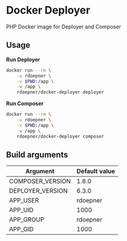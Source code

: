 # Docker Deployer

PHP Docker image for Deployer and Composer

## Usage

**Run Deployer**

```bash
docker run --rm \
    -u rdoepner \
    -v $PWD:/app \
    -w /app \
    rdoepner/docker-deployer deployer
```

**Run Composer**

```bash
docker run --rm \
    -u rdoepner \
    -v $PWD:/app \
    -w /app \
    rdoepner/docker-deployer composer
```

## Build arguments

Argument         | Default value
---------------- | -------------
COMPOSER_VERSION | 1.8.0
DEPLOYER_VERSION | 6.3.0
APP_USER         | rdoepner
APP_UID          | 1000
APP_GROUP        | rdoepner
APP_GID          | 1000
